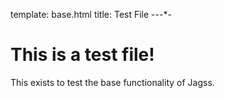 template: base.html
title: Test File
-*-*-*-
# This is a test file!

This exists to test the base functionality of Jagss.
